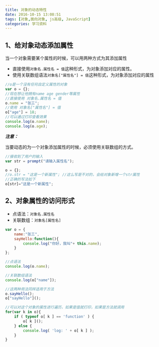 ```yaml
---
title: 对象的动态特性
date: 2016-10-15 13:08:51
tags: [对象,面向对象, js高级, JavaScript]
categories: 学习资料
---
```



## 1、给对象动态添加属性

当一个对象需要某个属性的时候，可以用两种方式为其添加属性

* 直接使用`对象名.属性名 = 值`这种形式，为对象添加对应的属性。
* 使用关联数组语法`对象名["属性名"] = 值`这种形式，为对象添加对应的属性

```js
//o是一个没有任何自定义属性的对象
var o = {};
//现在想让他拥有name age gender等属性
//直接使用 对象名.属性名 = 值
o.name = "张三";
//使用 对象名["属性名"] = 值
o["age"] = 18;
//可以通过打印查看效果
console.log(o.name);
console.log(o.age);
```
<!--more-->
***注意：***

当要动态的为一个对象添加属性的时候，必须使用关联数组的方式。

```js
//接收到了用户的输入
var str = prompt("请输入属性名");

o = {};
//o.str = "这是一个新属性"; //这么写是不对的，会给对象新增一个str属性
//正确的写法如下
o[str]="这是一个新属性";

```

## 2、对象属性的访问形式
* 点语法：`对象名.属性名`
* 关联数组：`对象名[属性名]`

```js
var o = {
    name:"张三",
    sayHello:function(){
        console.log("你好，我叫"+ this.name);
    }
};

//点语法
console.log(o.name);

//关联数组语法
console.log(o["name"]);

//这两种用法同样适用于方法
o.sayHello();
o["sayHello"]();

//可以对这个对象的属性进行遍历，如果是值就打印，如果是方法就调用
for(var k in o){
    if ( typeof o[ k ] == 'function' ) {
        o[ k ]();
    } else {
        console.log( 'log: ' + o[ k ] );
    }
}

```
